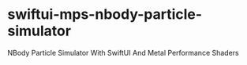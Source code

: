 # swiftui-mps-nbody-particle-simulator
NBody Particle Simulator With SwiftUI And Metal Performance Shaders
